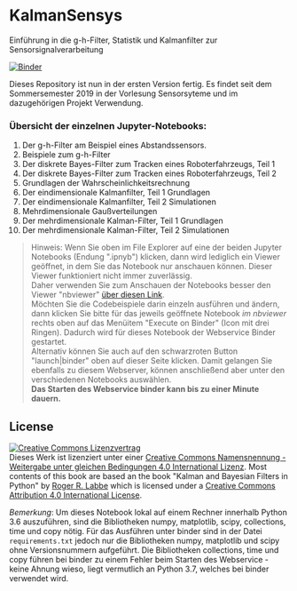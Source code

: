 # KalmanSensys
Einführung in die g-h-Filter, Statistik und Kalmanfilter zur Sensorsignalverarbeitung

[![Binder](https://mybinder.org/badge.svg)](https://mybinder.org/v2/gh/StefanMack/KalmanSensys/master)

Dieses Repository ist nun in der ersten Version fertig. Es findet seit dem Sommersemester 2019 in der Vorlesung Sensorsyteme und im dazugehörigen Projekt Verwendung.

### Übersicht der einzelnen Jupyter-Notebooks:
1. Der g-h-Filter am Beispiel eines Abstandssensors.
2. Beispiele zum g-h-Filter
3. Der diskrete Bayes-Filter zum Tracken eines Roboterfahrzeugs, Teil 1
4. Der diskrete Bayes-Filter zum Tracken eines Roboterfahrzeugs, Teil 2 
5. Grundlagen der Wahrscheinlichkeitsrechnung
6. Der eindimensionale Kalmanfilter, Teil 1 Grundlagen
5. Der eindimensionale Kalmanfilter, Teil 2 Simulationen
6. Mehrdimensionale Gaußverteilungen
7. Der mehrdimensionale Kalman-Filter, Teil 1 Grundlagen
8. Der mehrdimensionale Kalman-Filter, Teil 2 Simulationen

> Hinweis: Wenn Sie oben im File Explorer auf eine der beiden Jupyter Notebooks (Endung ".ipnyb") klicken, dann wird lediglich ein Viewer geöffnet, in dem Sie das Notebook nur anschauen können. Dieser Viewer funktioniert nicht immer zuverlässig.  
Daher verwenden Sie zum Anschauen der Notebooks besser den Viewer "nbviewer" [über diesen Link](https://nbviewer.jupyter.org/github/StefanMack/KalmanSensys/tree/master/).  
Möchten Sie die Codebeispiele darin einzeln ausführen und ändern, dann klicken Sie bitte für das jeweils geöffnete Notebook *im nbviewer* rechts oben auf das Menüitem "Execute on Binder" (Icon mit drei Ringen). Dadurch wird für dieses Notebook der Webservice Binder gestartet.  
Alternativ können Sie auch auf den schwarzroten Button "launch|binder" oben auf dieser Seite klicken. Damit gelangen Sie ebenfalls zu diesem Webserver, können anschließend aber unter den verschiedenen Notebooks auswählen.  
**Das Starten des Webservice binder kann bis zu einer Minute dauern.**



License
-----
<a rel="license" href="http://creativecommons.org/licenses/by-sa/4.0/"><img alt="Creative Commons Lizenzvertrag" style="border-width:0" src="https://i.creativecommons.org/l/by-sa/4.0/88x31.png" /></a><br />Dieses Werk ist lizenziert unter einer <a rel="license" href="http://creativecommons.org/licenses/by-sa/4.0/">Creative Commons Namensnennung - Weitergabe unter gleichen Bedingungen 4.0 International Lizenz</a>. Most contents of this book are based an the book "Kalman and Bayesian Filters in Python"</span> by <a xmlns:cc="http://creativecommons.org/ns#" href="https://github.com/rlabbe/Kalman-and-Bayesian-Filters-in-Python" property="cc:attributionName" rel="cc:attributionURL">Roger R. Labbe</a> which is licensed under a <a rel="license" href="http://creativecommons.org/licenses/by/4.0/">Creative Commons Attribution 4.0 International License</a>.

*Bemerkung*: Um dieses Notebook lokal auf einem Rechner innerhalb Python 3.6 auszuführen, sind die Bibliotheken numpy, matplotlib, scipy, collections, time und copy nötig. Für das Ausführen unter binder sind in der Datei ``requirements.txt`` jedoch nur die Bibliotheken numpy, matplotlib und scipy ohne Versionsnummern aufgeführt. Die Bibliotheken collections, time und copy führen bei binder zu einem Fehler beim Starten des Webservice - keine Ahnung wieso, liegt vermutlich an Python 3.7, welches bei binder verwendet wird.
